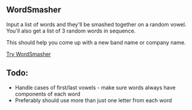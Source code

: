 WordSmasher
---
Input a list of words and they'll be smashed together on a random vowel. You'll also get a list of 3 random words in sequence. 

This should help you come up with a new band name or company name. 

[Try WordSmasher](http://wordsmasher.lovethissh.it/)

Todo:
---
* Handle cases of first/last vowels - make sure words always have components of each word
* Preferably should use more than just one letter from each word
